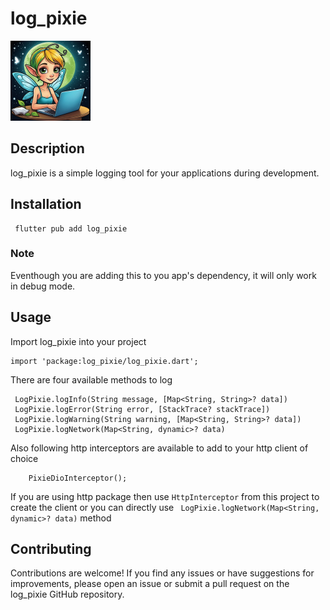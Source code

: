 
# log_pixie

<img src="log_pixie_devtool/assets/log_pixie.png" width="128"/>

## Description
log_pixie is a simple logging tool for your applications during development. 


## Installation

    
     flutter pub add log_pixie
    
### Note

Eventhough you are adding this to you app's dependency, it will only work in debug mode.

## Usage

Import log_pixie into your project 

    
    import 'package:log_pixie/log_pixie.dart';
    

There are four available methods to log

    
     LogPixie.logInfo(String message, [Map<String, String>? data])
     LogPixie.logError(String error, [StackTrace? stackTrace])
     LogPixie.logWarning(String warning, [Map<String, String>? data])
     LogPixie.logNetwork(Map<String, dynamic>? data)
    

Also following http interceptors are available to add to your http client of choice

    
        PixieDioInterceptor();

    

If you are using http package then use ```HttpInterceptor``` from this project to create the client or you can directly use ``` LogPixie.logNetwork(Map<String, dynamic>? data)``` method

## Contributing
Contributions are welcome! If you find any issues or have suggestions for improvements, please open an issue or submit a pull request on the log_pixie GitHub repository.

